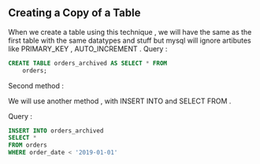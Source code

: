## Creating a Copy of a Table 

When we create a table using this technique , we will have the same as the first table with the same datatypes and stuff but mysql will ignore artibutes like PRIMARY_KEY , AUTO_INCREMENT .
Query  :
```sql
CREATE TABLE orders_archived AS SELECT * FROM
    orders;
```
Second method :

We will use another method , with INSERT INTO and SELECT FROM .

Query :

```sql
INSERT INTO orders_archived
SELECT * 
FROM orders 
WHERE order_date < '2019-01-01'
```

